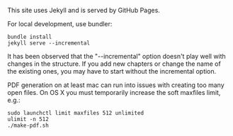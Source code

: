 This site uses Jekyll and is served by GitHub Pages.

For local development, use bundler:

    bundle install
    jekyll serve --incremental

It has been observed that the "--incremental" option doesn't play well with changes in the structure. If you add new chapters or change the name of the existing ones, you may have to start without the incremental option.

PDF generation on at least mac can run into issues with creating too many open files. On OS X you must temporarily increase the soft maxfiles limit, e.g.:

    sudo launchctl limit maxfiles 512 unlimited
    ulimit -n 512
    ./make-pdf.sh
